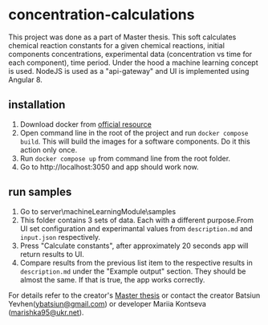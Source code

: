 # concentration-calculations

This project was done as a part of Master thesis. This soft calculates chemical reaction constants for a given chemical reactions, initial components concentrations,
experimental data (concentration vs time for each component), time period. Under the hood a machine learning concept is used. NodeJS is used as a "api-gateway" and UI is 
implemented using Angular 8.

## installation

1. Download docker from [official resource](https://docs.docker.com/get-docker/)
2. Open command line in the root of the project and run `docker compose build`. This will build the images for a software components. Do it this action only once.
3. Run `docker compose up` from command line from the root folder.
4. Go to http://localhost:3050 and app should work now.

## run samples

1. Go to server\machineLearningModule\samples
2. This folder contains 3 sets of data. Each with a different purpose.From UI set configuration and experimantal values from `description.md` and `input.json` respectively.
3. Press "Calculate constants", after approximately 20 seconds app will return results to UI.
4. Compare results from the previous list item to the respective results in `description.md` under the "Example output" section. They should be almost the same.
  If that is true, the app works correctly.
  
  
For details refer to the creator's [Master thesis](https://drive.google.com/file/d/1OCu9oY4p88GcZwdZEF55ZjX6YaZYkVEp/view?usp=sharing) or contact the creator Batsiun Yevhen(ybatsiun@gmail.com) or developer Mariia Kontseva (marishka95@ukr.net).
